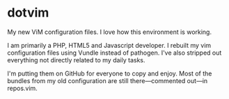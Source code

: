 dotvim
======

My new ViM configuration files.  I love how this environment is working.

I am primarily a PHP, HTML5 and Javascript developer.  I rebuilt my vim configuration files using Vundle instead of pathogen.  I've also stripped out everything not directly related to my daily tasks.

I'm putting them on GitHub for everyone to copy and enjoy.  Most of the bundles from my old configuration are still there—commented out—in repos.vim.
